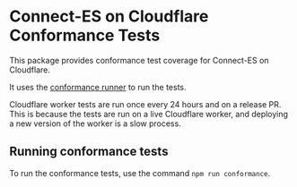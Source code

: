 # Connect-ES on Cloudflare Conformance Tests

This package provides conformance test coverage for Connect-ES on Cloudflare. 

It uses the [conformance runner](https://github.com/connectrpc/conformance/releases) to run the tests.

Cloudflare worker tests are run once every 24 hours and on a release PR. This is because the tests are run on a live 
Cloudflare worker, and deploying a new version of the worker is a slow process.

## Running conformance tests

To run the conformance tests, use the command `npm run conformance`.
